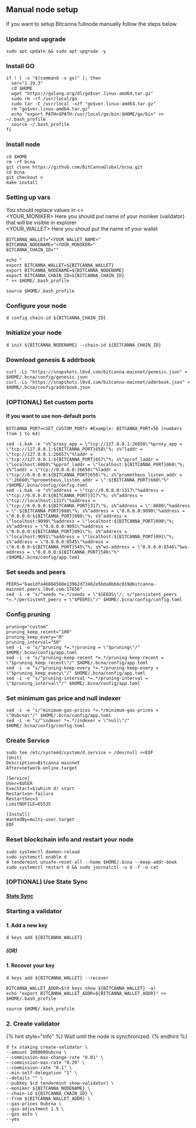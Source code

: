 ## Manual node setup
If you want to setup Bitcanna fullnode manually follow the steps below

### Update and upgrade
```
sudo apt update && sudo apt upgrade -y
```

### Install GO
```
if ! [ -x "$(command -v go)" ]; then
  ver="1.19.3"
  cd $HOME
  wget "https://golang.org/dl/go$ver.linux-amd64.tar.gz"
  sudo rm -rf /usr/local/go
  sudo tar -C /usr/local -xzf "go$ver.linux-amd64.tar.gz"
  rm "go$ver.linux-amd64.tar.gz"
  echo "export PATH=$PATH:/usr/local/go/bin:$HOME/go/bin" >> ~/.bash_profile
  source ~/.bash_profile
fi
```

### Install node
```
cd $HOME
rm -rf bcna
git clone https://github.com/BitCannaGlobal/bcna.git
cd bcna
git checkout v
make install
```


### Setting up vars
You should replace values in <> <br />
<YOUR_MONIKER> Here you should put name of your moniker (validator) that will be visible in explorer <br />
<YOUR_WALLET> Here you shoud put the name of your wallet

```
BITCANNA_WALLET="<YOUR_WALLET_NAME>"
BITCANNA_NODENAME="<YOUR_MONIKER>"
BITCANNA_CHAIN_ID=""
```

```
echo "
export BITCANNA_WALLET=${BITCANNA_WALLET}
export BITCANNA_NODENAME=${BITCANNA_NODENAME}
export BITCANNA_CHAIN_ID=${BITCANNA_CHAIN_ID}
" >> $HOME/.bash_profile

source $HOME/.bash_profile
```


### Configure your node
```
d config chain-id ${BITCANNA_CHAIN_ID}
```

### Initialize your node
```
d init ${BITCANNA_NODENAME} --chain-id ${BITCANNA_CHAIN_ID}
```

### Download genesis & addrbook
```
curl -Ls "https://snapshots.l0vd.com/bitcanna-mainnet/genesis.json" > $HOME/.bcna/config/genesis.json
curl -Ls "https://snapshots.l0vd.com/bitcanna-mainnet/addrbook.json" > $HOME/.bcna/config/addrbook.json
```

### (OPTIONAL) Set custom ports

#### If you want to use non-default ports
```
BITCANNA_PORT=<SET_CUSTOM_PORT> #Example: BITCANNA_PORT=56 (numbers from 1 to 64)
```
```
sed -i.bak -e "s%^proxy_app = \"tcp://127.0.0.1:26658\"%proxy_app = \"tcp://127.0.0.1:${BITCANNA_PORT}658\"%; s%^laddr = \"tcp://127.0.0.1:26657\"%laddr = \"tcp://127.0.0.1:${BITCANNA_PORT}657\"%; s%^pprof_laddr = \"localhost:6060\"%pprof_laddr = \"localhost:${BITCANNA_PORT}060\"%; s%^laddr = \"tcp://0.0.0.0:26656\"%laddr = \"tcp://0.0.0.0:${BITCANNA_PORT}656\"%; s%^prometheus_listen_addr = \":26660\"%prometheus_listen_addr = \":${BITCANNA_PORT}660\"%" /$HOME/.bcna/config/config.toml
sed -i.bak -e "s%^address = \"tcp://0.0.0.0:1317\"%address = \"tcp://0.0.0.0:${BITCANNA_PORT}317\"%; s%^address = \"tcp://localhost:1317\"%address = \"tcp://0.0.0.0:${BITCANNA_PORT}317\"%; s%^address = \":8080\"%address = \":${BITCANNA_PORT}080\"%; s%^address = \"0.0.0.0:9090\"%address = \"0.0.0.0:${BITCANNA_PORT}090\"%; s%^address = \"localhost:9090\"%address = \"localhost:${BITCANNA_PORT}090\"%; s%^address = \"0.0.0.0:9091\"%address = \"0.0.0.0:${BITCANNA_PORT}091\"%; s%^address = \"localhost:9091\"%address = \"localhost:${BITCANNA_PORT}091\"%; s%^address = \"0.0.0.0:8545\"%address = \"0.0.0.0:${BITCANNA_PORT}545\"%; s%^ws-address = \"0.0.0.0:8546\"%ws-address = \"0.0.0.0:${BITCANNA_PORT}546\"%" /$HOME/.bcna/config/app.toml
```


### Set seeds and peers
```
PEERS="6ae1dfa46884560e13962d73462e5bda0bb8c019@bitcanna-mainnet.peers.l0vd.com:17656"
sed -i -e "s/^seeds *=.*/seeds = \"$SEEDS\"/; s/^persistent_peers *=.*/persistent_peers = \"$PEERS\"/" $HOME/.bcna/config/config.toml
```

### Config pruning
```
pruning="custom"
pruning_keep_recent="100"
pruning_keep_every="0"
pruning_interval="50"
sed -i -e "s/^pruning *=.*/pruning = \"$pruning\"/" $HOME/.bcna/config/app.toml
sed -i -e "s/^pruning-keep-recent *=.*/pruning-keep-recent = \"$pruning_keep_recent\"/" $HOME/.bcna/config/app.toml
sed -i -e "s/^pruning-keep-every *=.*/pruning-keep-every = \"$pruning_keep_every\"/" $HOME/.bcna/config/app.toml
sed -i -e "s/^pruning-interval *=.*/pruning-interval = \"$pruning_interval\"/" $HOME/.bcna/config/app.toml
```

### Set minimum gas price and null indexer
```
sed -i -e "s/^minimum-gas-prices *=.*/minimum-gas-prices = \"0ubcna\"/" $HOME/.bcna/config/app.toml
sed -i -e "s/^indexer *=.*/indexer = \"null\"/" $HOME/.bcna/config/config.toml
```

### Create Service
```
sudo tee /etc/systemd/system/d.service > /dev/null <<EOF
[Unit]
Description=Bitcanna mainnet
After=network-online.target

[Service]
User=$USER
ExecStart=$(which d) start
Restart=on-failure
RestartSec=3
LimitNOFILE=65535

[Install]
WantedBy=multi-user.target
EOF
```

### Reset blockchain info and restart your node
```
sudo systemctl daemon-reload
sudo systemctl enable d
d tendermint unsafe-reset-all --home $HOME/.bcna --keep-addr-book
sudo systemctl restart d && sudo journalctl -u d -f -o cat
```

### (OPTIONAL) Use State Sync

#### [State Sync]()


### Starting a validator

#### 1. Add a new key
```
d keys add ${BITCANNA_WALLET}
```
##### (OR)

#### 1. Recover your key
```
d keys add ${BITCANNA_WALLET} --recover
```

```
BITCANNA_WALLET_ADDR=$(d keys show ${BITCANNA_WALLET} -a)
echo "export BITCANNA_WALLET_ADDR=${BITCANNA_WALLET_ADDR}" >> $HOME/.bash_profile

source $HOME/.bash_profile
```


### 2. Create validator

{% hint style="info" %}
Wait until the node is synchronized.
{% endhint %}

```
d tx staking create-validator \
--amount 1000000ubcna \
--commission-max-change-rate "0.01" \
--commission-max-rate "0.20" \
--commission-rate "0.1" \
--min-self-delegation "1" \
--details "" \
--pubkey $(d tendermint show-validator) \
--moniker ${BITCANNA_NODENAME} \
--chain-id ${BITCANNA_CHAIN_ID} \
--from ${BITCANNA_WALLET_ADDR} \
--gas-prices 0ubcna \
--gas-adjustment 1.5 \
--gas auto \
--yes
```

